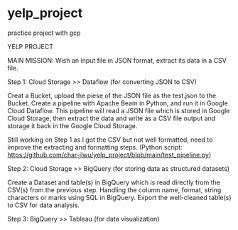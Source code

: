 # yelp_project
practice project with gcp

YELP PROJECT

MAIN MISSION: Wish an input file in JSON format, extract its data in a CSV file. 

Step 1: Cloud Storage >> Dataflow (for converting JSON to CSV)

Creat a Bucket, upload the piese of the JSON file as the test.json to the Bucket. 
Create a pipeline with Apache Beam in Python, and run it in Google Cloud Dataflow. 
This pipeline will read a JSON file which is stored in Google Cloud Storage, then extract the data and write as a CSV file output and storage it back in the Google Cloud Storage. 

Still working on Step 1 as I got the CSV but not well formatted, need to improve the extracting and formatting steps. 
(Python script: https://github.com/char-jlwu/yelp_project/blob/main/test_pipeline.py)

Step 2: Cloud Storage >> BigQuery (for storing data as structured datasets)

Create a Dataset and table(s) in BigQuery which is read directly from the CSV(s) from the previous step. 
Handling the column name, format, string characters or marks using SQL in BigQuery.
Export the well-cleaned table(s) to CSV for data analysis.  

Step 3: BigQuery >> Tableau (for data visualization)
